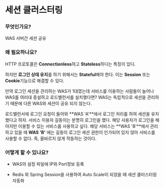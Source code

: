 # 세션 클러스터링

### 무엇인가요?

WAS 서버간 세션 공유

### 왜 필요하나요?

HTTP 프로토콜은  **Connectionless**하고 **Stateless**하다는 특징이 있다.

하지만 **로그인 상태 유지**를 하기 위해서는 **Stateful**해야 한다. 이는 **Session** 또는 **Cookie**기능으로 해결할 수 있다.

만약 로그인 세션을 관리하는 WAS가 1대였는데 서비스를 이용하는 사람들이 늘어나 WAS를 여러대 증설하고 로드밸런서를 설치했다면? WAS는 독립적으로 세션을 관리하기 때문에 다른 WAS와 세션이 공유 되지 않는다.

로드밸런서에 로그인 요청이 들어와 **WAS 'A'**에서 로그인 처리를 하여 세션을 유지했다고 하자. 서비스 이용자 길동이는 분명히 로그인을 했다. 해당 사용자가 로그인을 해야지만 이용할 수 있는 서비스를 사용하고 싶다. 해당 서비스는 **WAS 'B'**에서 관리하고 있을 때  **WAS 'B'** 에는 길동이 로그인 세션 권한이 인가되어 있지 않아 서비스를 사용할 수 없다. 즉, 올바르지 않게 작동하는 것이다.

### 어떻게 할 수 있나요?

- WAS의 설정 파일에 IP와 Port정보 등록

- Redis 와 Spring Session을 사용하여 Auto Scale이 되었을 때 세션 클러스터링 자동화